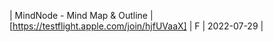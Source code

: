| MindNode - Mind Map &amp; Outline | [https://testflight.apple.com/join/hjfUVaaX] | F | 2022-07-29 |
